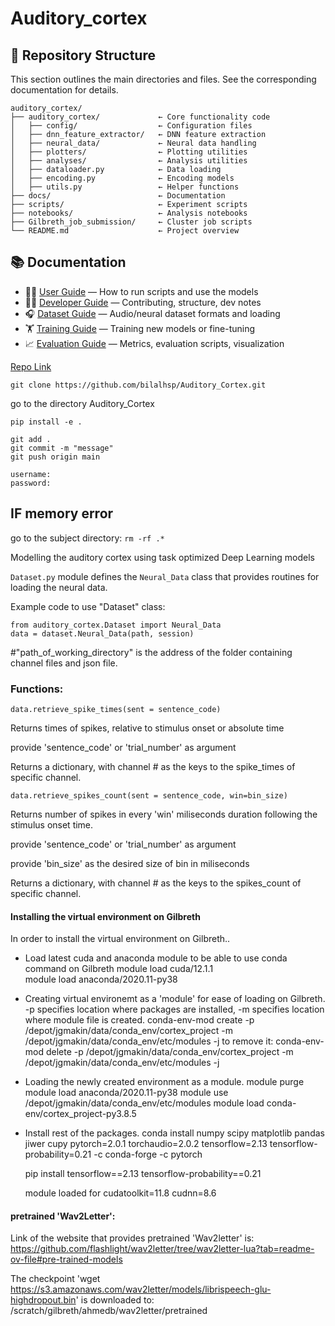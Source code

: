 # Auditory_cortex


## 📂 Repository Structure

This section outlines the main directories and files. See the corresponding documentation for details.

```
auditory_cortex/
├── auditory_cortex/             ← Core functionality code
│   ├── config/                  ← Configuration files
│   ├── dnn_feature_extractor/   ← DNN feature extraction
│   ├── neural_data/             ← Neural data handling
│   ├── plotters/                ← Plotting utilities
│   ├── analyses/                ← Analysis utilities
│   ├── dataloader.py            ← Data loading
│   ├── encoding.py              ← Encoding models
│   ├── utils.py                 ← Helper functions
├── docs/                        ← Documentation
├── scripts/                     ← Experiment scripts
├── notebooks/                   ← Analysis notebooks
├── Gilbreth_job_submission/     ← Cluster job scripts
└── README.md                    ← Project overview
```



## 📚 Documentation

- 🧑‍🔬 [User Guide](docs/guide_users.md) — How to run scripts and use the models
- 👨‍💻 [Developer Guide](docs/guide_developers.md) — Contributing, structure, dev notes
- 🎧 [Dataset Guide](docs/guide_datasets.md) — Audio/neural dataset formats and loading
- 🏋️ [Training Guide](docs/guide_training.md) — Training new models or fine-tuning
- 📈 [Evaluation Guide](docs/guide_evaluation.md) — Metrics, evaluation scripts, visualization




[Repo Link](https://github.com/bilalhsp/Auditory_Cortex)

```git clone https://github.com/bilalhsp/Auditory_Cortex.git```

go to the directory Auditory_Cortex

```pip install -e .```

```
git add .
git commit -m "message"
git push origin main

username:
password:
```
## **IF memory error**
go to the subject directory:
```rm -rf .*```


Modelling the auditory cortex using task optimized Deep Learning models 

```Dataset.py``` module defines the ```Neural_Data``` class that provides routines for loading the neural data. 

Example code to use "Dataset" class:

```
from auditory_cortex.Dataset import Neural_Data
data = dataset.Neural_Data(path, session)
```

#"path_of_working_directory" is the address of the folder containing channel files and json file.

### Functions:

```data.retrieve_spike_times(sent = sentence_code)```

Returns times of spikes, relative to stimulus onset or absolute time

provide 'sentence_code' or 'trial_number' as argument

Returns a dictionary, with channel # as the keys to the spike_times of specific channel.

```data.retrieve_spikes_count(sent = sentence_code, win=bin_size)```

Returns number of spikes in every 'win' miliseconds duration following the stimulus onset time.

provide 'sentence_code' or 'trial_number' as argument

provide 'bin_size' as the desired size of bin in miliseconds

Returns a dictionary, with channel # as the keys to the spikes_count of specific channel.

#### Installing the virtual environment on Gilbreth
In order to install the virtual environment on Gilbreth..
- Load latest cuda and anaconda module to be able to use conda command on Gilbreth
    module load cuda/12.1.1     
    module load anaconda/2020.11-py38
- Creating virtual environemt as a 'module' for ease of loading on Gilbreth. -p specifies location where packages are installed, -m specifies location where module file is created.
    conda-env-mod create -p /depot/jgmakin/data/conda_env/cortex_project -m /depot/jgmakin/data/conda_env/etc/modules -j 
to remove it:
    conda-env-mod delete -p /depot/jgmakin/data/conda_env/cortex_project -m /depot/jgmakin/data/conda_env/etc/modules -j

- Loading the newly created environment as a module.
    module purge
    module load anaconda/2020.11-py38
    module use /depot/jgmakin/data/conda_env/etc/modules
    module load conda-env/cortex_project-py3.8.5
- Install rest of the packages.
    conda install numpy scipy matplotlib pandas jiwer cupy pytorch=2.0.1 torchaudio=2.0.2 tensorflow=2.13 tensorflow-probability=0.21 -c conda-forge -c pytorch
    
    pip install tensorflow==2.13 tensorflow-probability==0.21
    
    
    module loaded for cudatoolkit=11.8 cudnn=8.6



#### pretrained 'Wav2Letter':
Link of the website that provides pretrained 'Wav2letter' is: https://github.com/flashlight/wav2letter/tree/wav2letter-lua?tab=readme-ov-file#pre-trained-models

The checkpoint 'wget https://s3.amazonaws.com/wav2letter/models/librispeech-glu-highdropout.bin' is downloaded to: /scratch/gilbreth/ahmedb/wav2letter/pretrained

